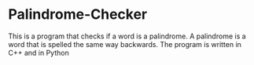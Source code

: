 # Palindrome-Checker
This is a program that checks if a word is a palindrome. A palindrome is a word that is spelled the same way backwards. The program is written in C++ and in Python
